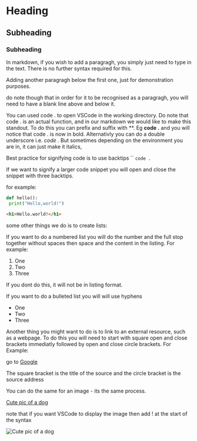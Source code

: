 # Heading 

## Subheading

### Subheading

In markdown, if you wish to add a paragragh, you simply just need to type in the text. There is no further syntax required for this. 

Adding another paragragh below the first one, just for demonstration purposes. 

do note though that in order for it to be recognised as a paragragh, you will need to have a blank line above and below it. 

You can used code . to open VSCode in the working directory. Do note that code . is an actual function, and in our markdown we would like to make this standout. To do this you can prefix and suffix with **. 
Eg **code .** and you will notice that code . is now in bold. 
Alternativly you can do a double underscore i.e. _code ._ But sometimes depending on the environment you are in, it can just make it italics, 

Best practice for signifying code is to use backtips ``  `code .`  

If we want to signify a larger code snippet you will open and close the snippet with three backtips. 

for example:

```py
def hello():
 print("Hello,world!")
```

```html
<h1>Hello.world!</h1>
```

some other things we do is to create lists:

If you want to do a numbered list you will do the number and the full stop together without spaces then space and the content in the listing. For example:

1. One
2. Two
3. Three

If you dont do this, it will not be in listing format. 

If you want to do a bulleted list you will will use hyphens 
- One
- Two 
- Three

Another thing you might want to do is to link to an external resource, such as a webpage. To do this you will need to start with square open and close brackets immediatly followed by open and close circle brackets. For Example:

go to [Google](https://www.google.com/)

The square bracket is the title of the source and the circle bracket is the source address

You can do the same for an image - its the same process. 

[Cute pic of a dog](https://placedog.net/500)

note that if you want VSCode to display the image then add ! at the start of the syntax 

![Cute pic of a dog](https://placedog.net/500)




